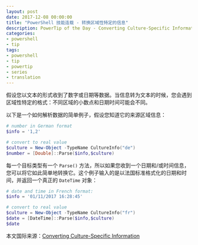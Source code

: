 ```yaml
---
layout: post
date: 2017-12-08 00:00:00
title: "PowerShell 技能连载 - 转换区域性特定的信息"
description: PowerTip of the Day - Converting Culture-Specific Information
categories:
- powershell
- tip
tags:
- powershell
- tip
- powertip
- series
- translation
---
```

假设您以文本的形式收到了数字或日期等数据。当信息转为文本的时候，您会遇到区域性特定的格式：不同区域的小数点和日期时间可能会不同。

以下是一个如何解析数据的简单例子，假设您知道它的来源区域信息：

```powershell
# number in German format
$info = '1,2'

# convert to real value
$culture = New-Object -TypeName CultureInfo("de")
$number = [Double]::Parse($info,$culture)
```

每一个目标类型有一个 `Parse()` 方法，所以如果您收到一个日期和/或时间信息，您可以将它如此简单地转换它。这个例子输入的是以法国标准格式化的日期和时间，并返回一个真正的 `DateTime` 对象：

```powershell
# date and time in French format:
$info = '01/11/2017 16:28:45'

# convert to real value
$culture = New-Object -TypeName CultureInfo("fr")
$date = [DateTime]::Parse($info,$culture)
$date
```

<!--more-->
本文国际来源：[Converting Culture-Specific Information](http://community.idera.com/powershell/powertips/b/tips/posts/converting-culture-specific-information)
